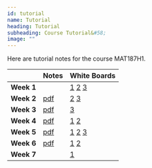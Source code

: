 ```yaml
---
id: tutorial
name: Tutorial
heading: Tutorial
subheading: Course Tutorial&#58;
image: ""
---
```


Here are tutorial notes for the course MAT187H1.



|           | Notes                | White Boards
|-----------|------------------------|-------
| **Week 1**   |    | [1](assets/tutorials/w1_0102C.pdf) [2](assets/tutorials/w1_0105B.pdf) [3](assets/tutorials/w1_0115A.pdf)
| **Week 2**   |  [pdf](assets/tutorials/week2_tutroial.pdf)  |  [2](assets/tutorials/w2_0105B.pdf) [3](assets/tutorials/w2_0115A.pdf)
| **Week 3**   |  [pdf](assets/tutorials/week3_tutorial.pdf)  |  [3](assets/tutorials/w3_0115A.pdf)
| **Week 4**   |  [pdf](assets/tutorials/week4_MAT187.pdf)    | [1](assets/tutorials/w4_0102C.pdf) [2](assets/tutorials/w4_0105B.pdf) 
| **Week 5**   |  [pdf](assets/tutorials/week5_MAT187.pdf)    | [1](assets/tutorials/w5_0102C.pdf) [2](assets/tutorials/w5_0105B.pdf) [3](assets/tutorials/w5_0115A.pdf)
| **Week 6**   |  [pdf](assets/tutorials/week6_MAT187.pdf)    | [1](assets/tutorials/w6_0105B.pdf) [2](assets/tutorials/w6_0102C.pdf)
| **Week 7**   |      | [1](assets/tutorials/w7_0105B.pdf) 
